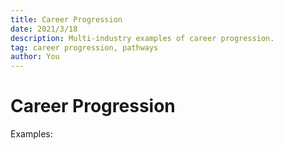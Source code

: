 ```yaml
---
title: Career Progression
date: 2021/3/18
description: Multi-industry examples of career progression.
tag: career progression, pathways
author: You
---
```


# Career Progression

Examples:
